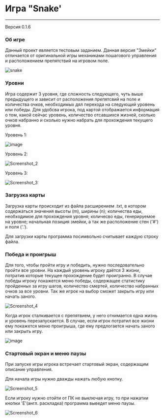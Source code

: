 # Игра "Snake'
------------
Версия 0.1.6

### Об игре

Данный проект является тестовым заданием.
Данная версия "Змейки" отличается от оригинальной игры механиками пошагового управления и расположением препятствий на игровом поле.

![snake](https://user-images.githubusercontent.com/36417866/150919293-33e06a5c-0982-4b2e-a7cb-8654265c3a12.gif)

### Уровни

Игра содержит 3 уровня, где сложность следующего, чуть выше предыдущего и зависит от расположения препятсвий на поле и количества очков, необходимых дял перехода на следующий уровень или победы.
Для удобсва игрока, под картой отображается информация о том, какой сейчас уровень, количество отсавшихся жизней, сколько очков набранно и сколько нужно набрать для прохождения текущего уровня.

Уровень 1:

![image](https://user-images.githubusercontent.com/36417866/150920229-c1fe4b98-3c7d-4f82-a509-65352a139144.png)

Уровень 2:

![Screenshot_2](https://user-images.githubusercontent.com/36417866/150921147-5ba932c4-4471-43f6-8f6f-8b800e81fec2.png)


Уровень 3:

![Screenshot_3](https://user-images.githubusercontent.com/36417866/150921180-69f2c60a-b1f7-41d2-8bc1-60bca533bafc.png)

### Загрузка карты

Загрузка карты происходит из файла расширением .txt, в котором содержаться значения высоты (m), ширины (n); количества еды, необходимое для прохождения уровня; количесво еды, генерируемое на уровне; начальная позиция змейки, а так же расположение стен ('#') и поля ('.').

Для загрузки карты программа посимвольно считывает каждую строку файла.

### Победа и проигрыш

Для того, чтобы пройти игру и победить, нужно последовательно пройти все уровни. На каждый уровень игроку даётся 3 жизни, потратив которые текущее прохождение будет проигранно.
В случае победы игроку покажется меню победы, содержащее статистику пройденных за игру шагов, количество смертей, количество набранных очков за все уровни. Так же игрок на выбор сможет закрыть игру или начать заного.

![Screenshot_4](https://user-images.githubusercontent.com/36417866/150921738-0affb91f-9449-4003-9ede-d0e465f48fc3.png)

Когда игрок сталкивается с препятвием, у него отнимается одна жизнь и уровень перезапускается. В случае, если игрок потратил все жизни ему покажется меню проигрыша, где ему предлогается начать заного или закрыть игру.

![image](https://user-images.githubusercontent.com/36417866/150922201-65fdd737-7daa-4e9a-91b1-20bf7d30505d.png)


### Стартовый экран и меню паузы

При запуске игры игрока встречает стартовый экран, содержащим описание управления. 

Для начала игры нужно дважды нажать любую кнопку.

![Screenshot_5](https://user-images.githubusercontent.com/36417866/150923462-bc69a57c-d6d5-4c55-a995-a6dbb75b9b76.png)


Если игроку нужно отойти от ПК не выключая игру, то при нажатии кнопки 'E'(англ. раскладка) программа выведет меню паузы.

![Screenshot_6](https://user-images.githubusercontent.com/36417866/150923675-4bec3162-3ad3-47f8-a80e-19168d1ac13e.png)

